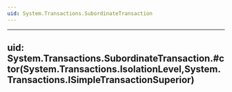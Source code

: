 ```yaml
---
uid: System.Transactions.SubordinateTransaction
---
```


---
uid: System.Transactions.SubordinateTransaction.#ctor(System.Transactions.IsolationLevel,System.Transactions.ISimpleTransactionSuperior)
---
